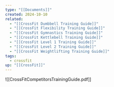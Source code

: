 ```yaml
---
type: "[[Documents]]"
created: 2024-10-10
related:
  - "[[CrossFit Dumbbell Training Guide]]"
  - "[[CrossFit Flexibility Training Guide]]"
  - "[[CrossFit Gymnastics Training Guide]]"
  - "[[CrossFit Kettlebell Training Guide]]"
  - "[[CrossFit Level 1 Training Guide]]"
  - "[[CrossFit Level 2 Training Guide]]"
  - "[[CrossFit Weightlifting Training Guide]]"
tags:
  - crossfit
up: "[[CrossFit]]"
---
```





![[CrossFitCompetitorsTrainingGuide.pdf]]